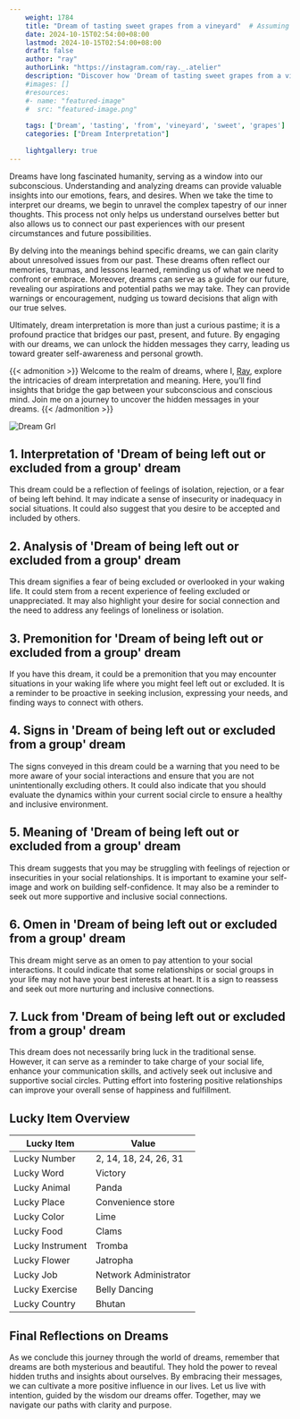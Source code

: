 ```yaml
---
    weight: 1784
    title: "Dream of tasting sweet grapes from a vineyard"  # Assuming 'title' column exists
    date: 2024-10-15T02:54:00+08:00
    lastmod: 2024-10-15T02:54:00+08:00
    draft: false
    author: "ray"
    authorLink: "https://instagram.com/ray._.atelier"
    description: "Discover how 'Dream of tasting sweet grapes from a vineyard' can interpret your future and uncover its significant meanings in your life."
    #images: []
    #resources:
    #- name: "featured-image"
    #  src: "featured-image.png"
    
    tags: ['Dream', 'tasting', 'from', 'vineyard', 'sweet', 'grapes']
    categories: ["Dream Interpretation"]
    
    lightgallery: true
---
```

    
Dreams have long fascinated humanity, serving as a window into our subconscious. Understanding and analyzing dreams can provide valuable insights into our emotions, fears, and desires. When we take the time to interpret our dreams, we begin to unravel the complex tapestry of our inner thoughts. This process not only helps us understand ourselves better but also allows us to connect our past experiences with our present circumstances and future possibilities.

By delving into the meanings behind specific dreams, we can gain clarity about unresolved issues from our past. These dreams often reflect our memories, traumas, and lessons learned, reminding us of what we need to confront or embrace. Moreover, dreams can serve as a guide for our future, revealing our aspirations and potential paths we may take. They can provide warnings or encouragement, nudging us toward decisions that align with our true selves.

Ultimately, dream interpretation is more than just a curious pastime; it is a profound practice that bridges our past, present, and future. By engaging with our dreams, we can unlock the hidden messages they carry, leading us toward greater self-awareness and personal growth.

{{< admonition >}}
Welcome to the realm of dreams, where I, [Ray](https://instagram.com/ray._.atelier), explore the intricacies of dream interpretation and meaning. Here, you’ll find insights that bridge the gap between your subconscious and conscious mind. Join me on a journey to uncover the hidden messages in your dreams.
{{< /admonition >}}

![Dream Grl](https://cdn.pixabay.com/photo/2017/11/02/03/35/gothic-2910057_1280.jpg "Dream Grl")

## 1. Interpretation of 'Dream of being left out or excluded from a group' dream
 This dream could be a reflection of feelings of isolation, rejection, or a fear of being left behind. It may indicate a sense of insecurity or inadequacy in social situations. It could also suggest that you desire to be accepted and included by others.

## 2. Analysis of 'Dream of being left out or excluded from a group' dream
 This dream signifies a fear of being excluded or overlooked in your waking life. It could stem from a recent experience of feeling excluded or unappreciated. It may also highlight your desire for social connection and the need to address any feelings of loneliness or isolation.

## 3. Premonition for 'Dream of being left out or excluded from a group' dream
 If you have this dream, it could be a premonition that you may encounter situations in your waking life where you might feel left out or excluded. It is a reminder to be proactive in seeking inclusion, expressing your needs, and finding ways to connect with others.

## 4. Signs in 'Dream of being left out or excluded from a group' dream
 The signs conveyed in this dream could be a warning that you need to be more aware of your social interactions and ensure that you are not unintentionally excluding others. It could also indicate that you should evaluate the dynamics within your current social circle to ensure a healthy and inclusive environment.

## 5. Meaning of 'Dream of being left out or excluded from a group' dream
 This dream suggests that you may be struggling with feelings of rejection or insecurities in your social relationships. It is important to examine your self-image and work on building self-confidence. It may also be a reminder to seek out more supportive and inclusive social connections.

## 6. Omen in 'Dream of being left out or excluded from a group' dream
 This dream might serve as an omen to pay attention to your social interactions. It could indicate that some relationships or social groups in your life may not have your best interests at heart. It is a sign to reassess and seek out more nurturing and inclusive connections.

## 7. Luck from 'Dream of being left out or excluded from a group' dream
 This dream does not necessarily bring luck in the traditional sense. However, it can serve as a reminder to take charge of your social life, enhance your communication skills, and actively seek out inclusive and supportive social circles. Putting effort into fostering positive relationships can improve your overall sense of happiness and fulfillment.

## Lucky Item Overview
| Lucky Item          | Value              |
|---------------|--------------------|
| Lucky Number        | 2, 14, 18, 24, 26, 31  |
| Lucky Word          | Victory |
| Lucky Animal        | Panda |
| Lucky Place         | Convenience store     |
| Lucky Color         | Lime     |
| Lucky Food          | Clams      |
| Lucky Instrument    | Tromba |
| Lucky Flower        | Jatropha    |
| Lucky Job           | Network Administrator       |
| Lucky Exercise      | Belly Dancing  |
| Lucky Country       | Bhutan    |


##  Final Reflections on Dreams

As we conclude this journey through the world of dreams, remember that dreams are both mysterious and beautiful. They hold the power to reveal hidden truths and insights about ourselves. By embracing their messages, we can cultivate a more positive influence in our lives. Let us live with intention, guided by the wisdom our dreams offer. Together, may we navigate our paths with clarity and purpose.
